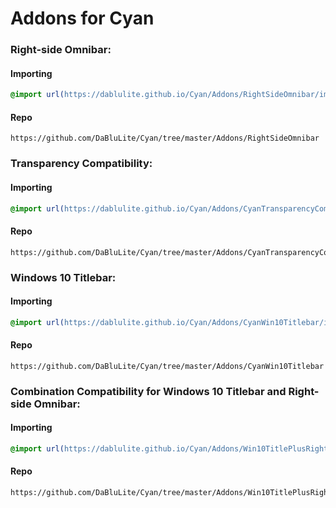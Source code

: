 <h1 background="#ff0000">Addons for Cyan</h1>

### Right-side Omnibar:

#### Importing
```css
@import url(https://dablulite.github.io/Cyan/Addons/RightSideOmnibar/import.css);
```

#### Repo
```
https://github.com/DaBluLite/Cyan/tree/master/Addons/RightSideOmnibar
```

### Transparency Compatibility:

#### Importing
```css
@import url(https://dablulite.github.io/Cyan/Addons/CyanTransparencyCompat/CyanTransparencyCompat.theme.css);
```

#### Repo
```
https://github.com/DaBluLite/Cyan/tree/master/Addons/CyanTransparencyCompat
```

### Windows 10 Titlebar:

#### Importing
```css
@import url(https://dablulite.github.io/Cyan/Addons/CyanWin10Titlebar/import.css);
```

#### Repo
```
https://github.com/DaBluLite/Cyan/tree/master/Addons/CyanWin10Titlebar
```

### Combination Compatibility for Windows 10 Titlebar and Right-side Omnibar:

#### Importing
```css
@import url(https://dablulite.github.io/Cyan/Addons/Win10TitlePlusRightSideOmnibarCompat/import.css);
```

#### Repo
```
https://github.com/DaBluLite/Cyan/tree/master/Addons/Win10TitlePlusRightSideOmnibarCompat
```

